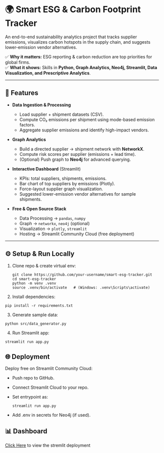 # 🌍 Smart ESG & Carbon Footprint Tracker

An end-to-end sustainability analytics project that tracks supplier emissions, visualizes carbon hotspots in the supply chain, and suggests lower-emission vendor alternatives.  

✅ **Why it matters:** ESG reporting & carbon reduction are top priorities for global firms.  
✅ **What it shows:** Skills in **Python, Graph Analytics, Neo4j, Streamlit, Data Visualization, and Prescriptive Analytics**.  

---

## 🚀 Features
- **Data Ingestion & Processing**  
  - Load supplier + shipment datasets (CSV).  
  - Compute CO₂ emissions per shipment using mode-based emission factors.  
  - Aggregate supplier emissions and identify high-impact vendors.  

- **Graph Analytics**  
  - Build a directed supplier → shipment network with **NetworkX**.  
  - Compute risk scores per supplier (emissions + lead time).  
  - (Optional) Push graph to **Neo4j** for advanced querying.  

- **Interactive Dashboard** (Streamlit)  
  - KPIs: total suppliers, shipments, emissions.  
  - Bar chart of top suppliers by emissions (Plotly).  
  - Force-layout supplier graph visualization.  
  - Suggested lower-emission vendor alternatives for sample shipments.  

- **Free & Open Source Stack**  
  - Data Processing → `pandas`, `numpy`  
  - Graph → `networkx`, `neo4j` (optional)  
  - Visualization → `plotly`, `streamlit`  
  - Hosting → Streamlit Community Cloud (free deployment)  

---

## ⚙️ Setup & Run Locally
1. Clone repo & create virtual env:
   ```
   git clone https://github.com/your-username/smart-esg-tracker.git
   cd smart-esg-tracker
   python -m venv .venv
   source .venv/bin/activate   # (Windows: .venv\Scripts\activate)

2. Install dependencies:
  ```
  pip install -r requirements.txt
  ```
3. Generate sample data:
  ```
  python src/data_generator.py
  ```

4. Run Streamlit app:
  ```
  streamlit run app.py
  ```

## 🌐 Deployment

Deploy free on Streamlit Community Cloud:

- Push repo to GitHub.

- Connect Streamlit Cloud to your repo.

- Set entrypoint as:
  ```
  streamlit run app.py
  ```

- Add .env in secrets for Neo4j (if used).

## 📊 Dashboard

[Click Here](https://smartesgtracker.streamlit.app/) to view the stremlit deployment
